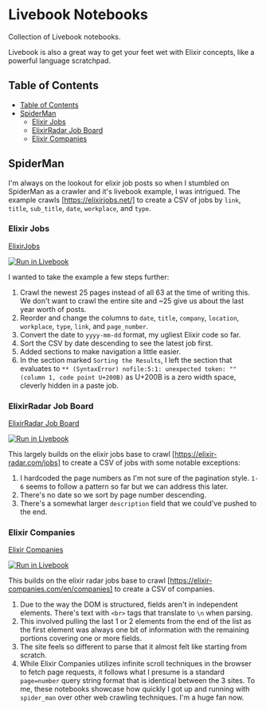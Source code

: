 # Livebook Notebooks

Collection of Livebook notebooks.

Livebook is also a great way to get your feet wet with Elixir concepts, like a powerful language scratchpad.

## Table of Contents

* [Table of Contents](#table-of-contents)
* [SpiderMan](#spiderman)
  * [Elixir Jobs](#elixir-jobs)
  * [ElixirRadar Job Board](#elixirradar-job-board)
  * [Elixir Companies](#elixir-companies)

## SpiderMan

I'm always on the lookout for elixir job posts so when I stumbled on SpiderMan as a crawler and it's livebook example, I was intrigued. The example crawls [https://elixirjobs.net/] to create a CSV of jobs by `link`, `title`, `sub_title`, `date`, `workplace`, and `type`.

### Elixir Jobs

[ElixirJobs](spiderman--elixir_jobs.livemd)

[![Run in Livebook](https://livebook.dev/badge/v1/blue.svg)](https://livebook.dev/run?url=https%3A%2F%2Fgithub.com%2Fw0rd-driven%2Flivebook_notebooks%2Fblob%2Fmain%2Fspiderman--elixir_jobs.livemd)

I wanted to take the example a few steps further:

1. Crawl the newest 25 pages instead of all 63 at the time of writing this. We don't want to crawl the entire site and ~25 give us about the last year worth of posts.
2. Reorder and change the columns to `date`, `title`, `company`, `location`, `workplace`, `type`, `link`, and `page_number`.
3. Convert the date to `yyyy-mm-dd` format, my ugliest Elixir code so far.
4. Sort the CSV by date descending to see the latest job first.
5. Added sections to make navigation a little easier.
6. In the section marked `Sorting the Results`, I left the section that evaluates to `** (SyntaxError) nofile:5:1: unexpected token: "​" (column 1, code point U+200B)` as U+200B is a zero width space, cleverly hidden in a paste job.

### ElixirRadar Job Board

[ElixirRadar Job Board](spiderman--elixir_radar_job.livemd)

[![Run in Livebook](https://livebook.dev/badge/v1/blue.svg)](https://livebook.dev/run?url=https%3A%2F%2Fgithub.com%2Fw0rd-driven%2Flivebook_notebooks%2Fblob%2Fmain%2Fspiderman--elixir_radar_jobs.livemd)

This largely builds on the elixir jobs base to crawl [https://elixir-radar.com/jobs] to create a CSV of jobs with some notable exceptions:

1. I hardcoded the page numbers as I'm not sure of the pagination style. `1-6` seems to follow a pattern so far but we can address this later.
2. There's no date so we sort by page number descending.
3. There's a somewhat larger `description` field that we could've pushed to the end.

### Elixir Companies

[Elixir Companies](spiderman--elixir_companies.livemd)

[![Run in Livebook](https://livebook.dev/badge/v1/blue.svg)](https://livebook.dev/run?url=https%3A%2F%2Fgithub.com%2Fw0rd-driven%2Flivebook_notebooks%2Fblob%2Fmain%2Fspiderman--elixir_companies.livemd)

This builds on the elixir radar jobs base to crawl [https://elixir-companies.com/en/companies] to create a CSV of companies.

1. Due to the way the DOM is structured, fields aren't in independent elements. There's text with `<br>` tags that translate to `\n` when parsing.
2. This involved pulling the last 1 or 2 elements from the end of the list as the first element was always one bit of information with the remaining portions covering one or more fields.
3. The site feels so different to parse that it almost felt like starting from scratch.
4. While Elixir Companies utilizes infinite scroll techniques in the browser to fetch page requests, it follows what I presume is a standard `page=number` query string format that is identical between the 3 sites. To me, these notebooks showcase how quickly I got up and running with `spider_man` over other web crawling techniques. I'm a huge fan now.

